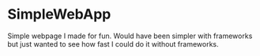 SimpleWebApp
============

Simple webpage I made for fun. Would have been simpler with frameworks but just wanted to see how fast I could do it without frameworks.
